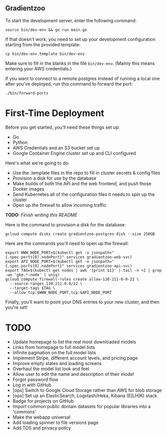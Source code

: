 Gradientzoo
-----------

To start the development server, enter the following command:

```console
source bin/dev-env && go run main.go
```

If that doesn't work, you need to set up your development configuration
starting from the provided template:

```console
cp bin/dev-env.template bin/dev-env
```

Make sure to fill in the blanks in the file ``bin/dev-env``. (Mainly this means
entering your AWS credentials.)

If you want to connect to a remote postgres instead of running a local one
after you've deployed, run this command to forward the port:

```console
./bin/forward-ports
```

First-Time Deployment
=====================

Before you get started, you'll need these things set up:

* Go
* Python
* AWS Credentials and an S3 bucket set up
* Google Container Engine cluster set up and CLI configured

Here's what we're going to do:

* Use the .template files in the repo to fill in cluster secrets & config files
* Provision a disk for use by the database
* Make builds of both the API and the web frontend, and push those Docker images
* Send Kubernetes all of the configuration files it needs to spin up the cluster
* Open up the firewall to allow incoming traffic

**TODO:** *Finish writing this README*

Here is the command to provision a disk for the database:
```console
gcloud compute disks create gradientzoo-postgres-disk --size 250GB
```

Here are the commands you'll need to open up the firewall:

```console
export WWW_NODE_PORT=$(kubectl get -o jsonpath="{.spec.ports[0].nodePort}" services gradientzoo-web-svc)
export API_NODE_PORT=$(kubectl get -o jsonpath="{.spec.ports[0].nodePort}" services gradientzoo-api-svc)
export TAG=$(kubectl get nodes | awk '{print $1}' | tail -n +2 | grep -wo 'gke.*-node' | uniq)
gcloud compute firewall-rules create allow-130-211-0-0-22 \
  --source-ranges 130.211.0.0/22 \
  --target-tags $TAG \
  --allow tcp:$WWW_NODE_PORT,tcp:$API_NODE_PORT
```

Finally, you'll want to point your DNS entries to your new cluster, and then
you're set!

TODO
====

* Update homepage to list the real most downloaded models
* Links from homepage to full model lists
* Infinite pagination on the full model lists
* Implement Stripe, different account levels, and pricing page
* Improve empty states and loading screens
* Overhaul the model list look and feel
* Allow user to edit the name and description of their model
* Forgot password flow
* Log in with GitHub
* [ops] Switch to Google Cloud Storage rather than AWS for blob storage
* [ops] Set up an ElasticSearch, Logstash/Heka, Kibana (E[LH]K) stack
* Badge for projects on GitHub
* Import common public domain datasets for popular libraries into a 'commons'
* Make the webapp universal
* Add loading spinner to file versions page
* Add TOS and privacy policy
